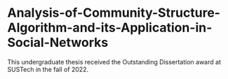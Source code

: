 # Analysis-of-Community-Structure-Algorithm-and-its-Application-in-Social-Networks
This undergraduate thesis received the Outstanding Dissertation award at SUSTech in the fall of 2022.
